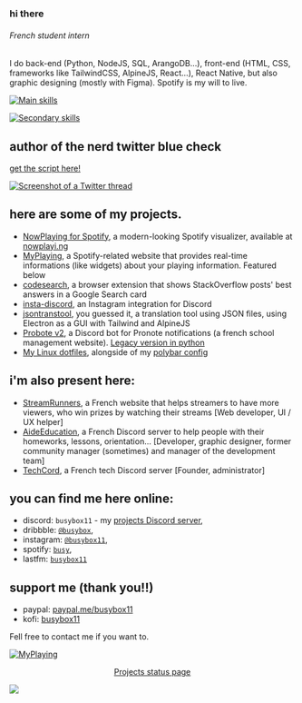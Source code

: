### hi there
###### French student intern

I do back-end (Python, NodeJS, SQL, ArangoDB...), front-end (HTML, CSS, frameworks like TailwindCSS, AlpineJS, React...), React Native, but also graphic designing (mostly with Figma).
Spotify is my will to live.

[![Main skills](https://skillicons.dev/icons?i=js,ts,nodejs,alpinejs,react,tailwind,materialui,linux,bash,git,html,css,figma,firebase,electron,github,gitlab,webpack,vue,wordpress&perline=10)](https://github.com/tandpfun/skill-icons)

[![Secondary skills](https://skillicons.dev/icons?i=nextjs,vercel,cloudflare,vscode,idea,docker,raspberrypi,selenium,twitter,php,bootstrap,discord)](https://github.com/tandpfun/skill-icons)

## author of the nerd twitter blue check
[get the script here!](https://gist.github.com/busybox11/53c76f57a577a47a19fab649a76f18e3)

[![Screenshot of a Twitter thread](https://pbs.twimg.com/media/FhKJV1gWAAM-HYU?format=png&name=small)](https://twitter.com/chaoticvibing/status/1590484635968221184?s=20&t=wWP5MIxtcsKpP7lmqEADvA)


## here are some of my projects.
- [NowPlaying for Spotify](https://github.com/busybox11/NowPlaying-for-Spotify), a modern-looking Spotify visualizer, available at [nowplayi.ng](https://nowplayi.ng)
- [MyPlaying](https://github.com/busybox11/MyPlaying), a Spotify-related website that provides real-time informations (like widgets) about your playing information. Featured below
- [codesearch](https://github.com/busybox11/codesearch), a browser extension that shows StackOverflow posts' best answers in a Google Search card
- [insta-discord](https://github.com/busybox11/insta-discord), an Instagram integration for Discord
- [jsontranstool](https://github.com/busybox11/jsontranstool), you guessed it, a translation tool using JSON files, using Electron as a GUI with Tailwind and AlpineJS
- [Probote v2](https://github.com/busybox11/probote-v2), a Discord bot for Pronote notifications (a french school management website). [Legacy version in python](https://github.com/busybox11/probote)
- [My Linux dotfiles](https://github.com/busybox11/dotfiles), alongside of my [polybar config](https://github.com/busybox11/spotify-polybar)

## i'm also present here:
- [StreamRunners](https://streamrunners.fr/affiliate/busybox11), a French website that helps streamers to have more viewers, who win prizes by watching their streams [Web developer, UI / UX helper]
- [AideEducation](https://aideeducation.fr/), a French Discord server to help people with their homeworks, lessons, orientation... [Developer, graphic designer, former community manager (sometimes) and manager of the development team]
- [TechCord](https://discord.gg/svZ2PSm), a French tech Discord server [Founder, administrator]

## you can find me here online:
- discord: `busybox11` - my [projects Discord server](https://discord.gg/DMmk8Sc),
- dribbble: [`@busybox`](https://dribbble.com/busybox),
- instagram: [`@busybox11`](https://instagram.com/busybox11),
- spotify: [`busy`](https://open.spotify.com/user/yha0gdu9143vclyk0cuqoro0m),
- lastfm: [`busybox11`](https://www.last.fm/user/busybox11)

## support me (thank you!!)
- paypal: [paypal.me/busybox11](https://paypal.me/busybox11)
- kofi: [busybox11](https://ko-fi.com/busybox11)

Fell free to contact me if you want to.

[![MyPlaying](https://busybox.colabois.fr/myplaying/playing/img?hideGithubLogo)](https://github.com/busybox11/MyPlaying)

<p align="center">
  <a href="https://uptime.busybox.colabois.fr/status/projects">Projects status page</a>
</p>

![](https://hit.yhype.me/github/profile?user_id=29630035)
